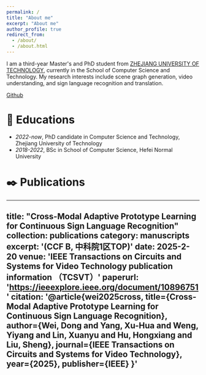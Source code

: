 ```yaml
---
permalink: /
title: "About me"
excerpt: "About me"
author_profile: true
redirect_from: 
  - /about/
  - /about.html
---
```


I am a third-year Master's and PhD student from [ZHEJIANG UNIVERSITY OF TECHNOLOGY](https://www.zjut.edu.cn/), currently in the School of Computer Science and Technology. My research interests include scene graph generation, video understanding, and sign language recognition and translation.

[Github](https://github.com/xhonghu)

# 📖 Educations
- *2022-now*, PhD candidate in Computer Science and Technology, Zhejiang University of Technology
- *2018-2022*, BSc in School of Computer Science, Hefei Normal University

# ✒️ Publications
---
title: "Cross-Modal Adaptive Prototype Learning for Continuous Sign Language Recognition"
collection: publications
category: manuscripts
excerpt: '(CCF B, 中科院1区TOP)'
date: 2025-2-20
venue: 'IEEE Transactions on Circuits and Systems for Video Technology publication information （TCSVT）'
paperurl: 'https://ieeexplore.ieee.org/document/10896751'
citation: '@article{wei2025cross,
  title={Cross-Modal Adaptive Prototype Learning for Continuous Sign Language Recognition},
  author={Wei, Dong and Yang, Xu-Hua and Weng, Yiyang and Lin, Xuanyu and Hu, Hongxiang and Liu, Sheng},
  journal={IEEE Transactions on Circuits and Systems for Video Technology},
  year={2025},
  publisher={IEEE}
}'
---
